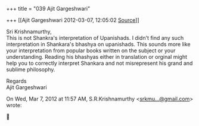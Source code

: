 +++
title = "039 Ajit Gargeshwari"

+++
[[Ajit Gargeshwari	2012-03-07, 12:05:02 [Source](https://groups.google.com/g/bvparishat/c/XgnIvVXr-lM)]]



Sri Krishnamurthy,  
This is not Shankra's interpretation of Upanishads. I didn't find any such interpretation in Shankara's bhashya on upanishads. This sounds more like your interpretation from popular books written on the subject or your understanding. Reading his bhashyas either in translation or orginal might help you to correctly interpret Shankara and not misrepresent his grand and sublime philosophy.  
  
Regards  
Ajit Gargeshwari  
  
  

On Wed, Mar 7, 2012 at 11:57 AM, S.R.Krishnamurthy \<[srkmu...@gmail.com]()\> wrote:  



